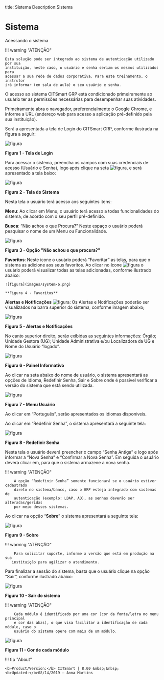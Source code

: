 title: Sistema
Description:Sistema
# Sistema

Acessando o sistema

!!! warning "ATENÇÃO"

    Esta solução pode ser integrado ao sistema de autenticação utilizado por sua
    instituição, neste caso, o usuário e senha seriam os mesmos utilizados para
    acessar a sua rede de dados corporativa. Para este treinamento, o instrutor
    irá informar (em sala de aula) o seu usuário e senha.

O acesso ao sistema CITSmart GRP está condicionado primeiramente ao usuário ter
as permissões necessárias para desempenhar suas atividades.

Primeiramente abra o navegador, preferencialmente o Google Chrome, e informe a
URL (endereço web para acesso a aplicação pré-definido pela sua instituição).

Será a apresentada a tela de Login do CITSmart GRP, conforme ilustrada na figura
a seguir:

   ![figura](images/system-1.png)

   **Figura 1 - Tela de Login**

Para acessar o sistema, preencha os campos com suas credenciais de acesso
(Usuário e Senha), logo após clique na seta ![figura](images/system-2.png), e será apresentado a tela baixo:

   ![figura](images/system-3.png)

   **Figura 2 - Tela do Sistema**

Nesta tela o usuário terá acesso aos seguintes itens:

**Menu**: Ao clicar em Menu, o usuário terá acesso a todas funcionalidades do
sistema, de acordo com o seu perfil pré-definido.

**Busca**: “Não achou o que Procura?” Neste espaço o usuário poderá pesquisar o
nome de um Menu ou Funcionalidade.

   ![figura](images/system-4.png)

   **Figura 3 - Opção "Não achou o que procura?"**

**Favoritos**: Neste ícone o usuário poderá “Favoritar” as telas, para que o
sistema as adicione aos seus favoritos. Ao clicar no ícone ![figura](images/system-5.png) o usuário poderá
visualizar todas as telas adicionadas, conforme ilustrado abaixo:

    ![figura](images/system-6.png)

    **Figura 4 - Favoritos**

**Alertas e Notificações** ![figura](images/system-7.png): Os Alertas e Notificações poderão ser visualizados
na barra superior do sistema, conforme imagem abaixo;

   ![figura](images/system-8.png)
    
   **Figura 5 - Alertas e Notificações**

No canto superior direito, serão exibidas as seguintes informações: Órgão;
Unidade Gestora (UG); Unidade Administrativa e/ou Localizadora da UG e Nome do
Usuário “logado”.

   ![figura](images/system-9.png)
    
   **Figura 6 - Painel Informativo**

Ao clicar na seta abaixo do nome de usuário, o sistema apresentará as opções de
Idioma, Redefinir Senha, Sair e Sobre onde é possível verificar a versão do
sistema que está sendo utilizada.

   ![figura](images/system-11.png)
    
   **Figura 7 - Menu Usuário**

Ao clicar em “Português”, serão apresentados os idiomas disponíveis.

Ao clicar em “Redefinir Senha”, o sistema apresentará a seguinte tela:

   ![figura](images/system-12.png)
    
   **Figura 8 - Redefinir Senha**

Nesta tela o usuário deverá preencher o campo “Senha Antiga” e logo após
informar a “Nova Senha” e “Confirmar a Nova Senha”. Em seguida o usuário deverá
clicar em, para que o sistema armazene a nova senha.

   !!! warning "ATENÇÃO"

        A opção “Redefinir Senha” somente funcionará se o usuário estiver cadastrado
        direto no sistema/banco, caso o GRP esteja integrado com sistemas de
        autenticação (exemplo: LDAP, AD), as senhas deverão ser alteradas/geridas
        por meio desses sistemas.

Ao clicar na opção “**Sobre**” o sistema apresentará a seguinte tela:

   ![figura](images/system-13.png)

   **Figura 9 - Sobre**

   !!! warning "ATENÇÃO"

        Para solicitar suporte, informe a versão que está em produção na sua
       instituição para agilizar o atendimento.

Para finalizar a sessão do sistema, basta que o usuário clique na opção “Sair”,
conforme ilustrado abaixo:

   ![figura](images/system-14.png)
    
   **Figura 10 - Sair do sistema**

   !!! warning "ATENÇÃO"

        Cada módulo é identificado por uma cor (cor da fonte/letra no menu principal
        e cor das abas), o que visa facilitar a identificação de cada módulo, caso o
        usuário do sistema opere com mais de um módulo.

![figura](images/system-15.png)

**Figura 11 - Cor de cada módulo**


!!! tip "About"

    <b>Product/Version:</b> CITSmart | 8.00 &nbsp;&nbsp;
    <b>Updated:</b>08/14/2019 – Anna Martins


